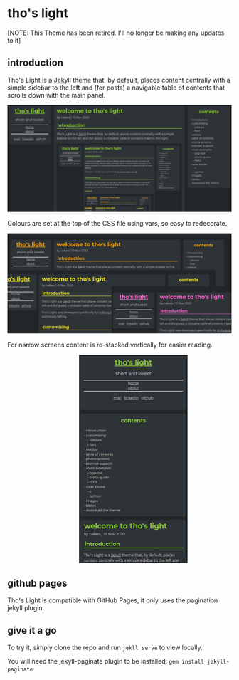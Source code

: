 # tho's light

[NOTE: This Theme has been retired. I'll no longer be making any updates to it]

## introduction

Tho's Light is a [Jekyll](http://jekyllrb.com) theme that, by default, places content centrally with a simple sidebar to the left and (for posts) a navigable table of contents that scrolls down with the main panel.

<img src="site-assets/images/2020-11-10-blog-post-example.png" />

Colours are set at the top of the CSS file using vars, so easy to redecorate.

<img src="site-assets/images/2020-11-10-configurable-colours.png" />

For narrow screens content is re-stacked vertically for easier reading.

<img src="site-assets/images/2020-11-10-blog-post-example-phone-small.png" style="text-align: center; margin-left: 32%;" />

## github pages

Tho's Light is compatible with GitHub Pages, it only uses the pagination jekyll plugin.

## give it a go

To try it, simply clone the repo and run `jekll serve` to view locally.

You will need the jekyll-paginate plugin to be installed: `gem install jekyll-paginate`
